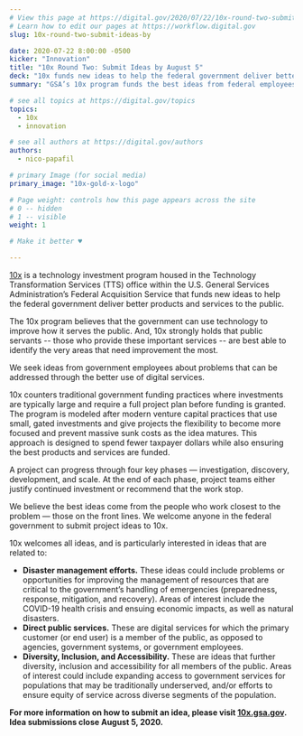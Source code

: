 ```yaml
---
# View this page at https://digital.gov/2020/07/22/10x-round-two-submit-ideas-by
# Learn how to edit our pages at https://workflow.digital.gov
slug: 10x-round-two-submit-ideas-by

date: 2020-07-22 8:00:00 -0500
kicker: "Innovation"
title: "10x Round Two: Submit Ideas by August 5"
deck: "10x funds new ideas to help the federal government deliver better products and services."
summary: "GSA’s 10x program funds the best ideas from federal employees across government."

# see all topics at https://digital.gov/topics
topics: 
  - 10x
  - innovation

# see all authors at https://digital.gov/authors
authors: 
  - nico-papafil

# primary Image (for social media)
primary_image: "10x-gold-x-logo"

# Page weight: controls how this page appears across the site
# 0 -- hidden
# 1 -- visible
weight: 1

# Make it better ♥

---
```


[10x](https://10x.gsa.gov) is a technology investment program housed in the Technology Transformation Services (TTS) office within the U.S. General Services Administration’s Federal Acquisition Service that funds new ideas to help the federal government deliver better products and services to the public.

The 10x program believes that the government can use technology to improve how it serves the public. And, 10x strongly holds that public servants -- those who provide these important services -- are best able to identify the very areas that need improvement the most. 

We seek ideas from government employees about problems that can be addressed through the better use of digital services.

10x counters traditional government funding practices where investments are typically large and require a full project plan before funding is granted. The program is modeled after modern venture capital practices that use small, gated investments and give projects the flexibility to become more focused and prevent massive sunk costs as the idea matures. This approach is designed to spend fewer taxpayer dollars while also ensuring the best products and services are funded.

A project can progress through four key phases — investigation, discovery, development, and scale. At the end of each phase, project teams either justify continued investment or recommend that the work stop.

We believe the best ideas come from the people who work closest to the problem — those on the front lines. We welcome anyone in the federal government to submit project ideas to 10x.

10x welcomes all ideas, and is particularly interested in ideas that are related to: 

- **Disaster management efforts.** These ideas could include problems or opportunities for improving the management of resources that are critical to the government’s handling of emergencies (preparedness, response, mitigation, and recovery). Areas of interest include the COVID-19 health crisis and ensuing economic impacts, as well as natural disasters. 
- **Direct public services.** These are digital services for which the primary customer (or end user) is a member of the public, as opposed to agencies, government systems, or government employees. 
- **Diversity, Inclusion, and Accessibility.** These are ideas that further diversity, inclusion and accessibility for all members of the public. Areas of interest could include expanding access to government services for populations that may be traditionally underserved, and/or efforts to ensure equity of service across diverse segments of the population. 

**For more information on how to submit an idea, please visit [10x.gsa.gov](https://10x.gsa.gov). Idea submissions close August 5, 2020.**
